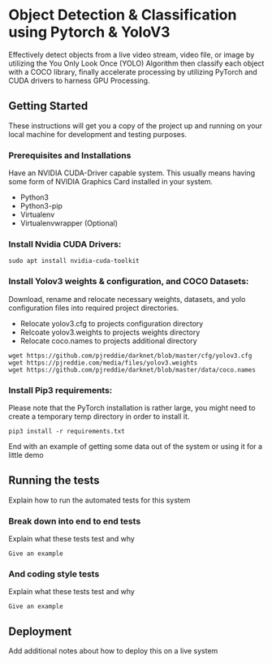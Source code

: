 # Object Detection & Classification using Pytorch & YoloV3

Effectively detect objects from a live video stream, video file, or image by utilizing the You Only Look Once (YOLO) Algorithm then classify each object with a COCO library, finally accelerate processing by utilizing PyTorch and CUDA drivers to harness GPU Processing.


## Getting Started

These instructions will get you a copy of the project up and running on your local machine for development and testing purposes.


### Prerequisites and Installations

Have an NVIDIA CUDA-Driver capable system. This usually means having some form of NVIDIA Graphics Card installed in your system.

* Python3
* Python3-pip
* Virtualenv 
* Virtualenvwrapper (Optional)


### Install Nvidia CUDA Drivers:
```
sudo apt install nvidia-cuda-toolkit
```

### Install Yolov3 weights & configuration, and COCO Datasets:
Download, rename and relocate necessary weights, datasets, and yolo configuration files into required project directories.

* Relocate yolov3.cfg to projects configuration directory
* Relcoate yolov3.weights to projects weights directory
* Relocate coco.names to projects additional directory


```
wget https://github.com/pjreddie/darknet/blob/master/cfg/yolov3.cfg
wget https://pjreddie.com/media/files/yolov3.weights
wget https://github.com/pjreddie/darknet/blob/master/data/coco.names

```

### Install Pip3 requirements:
Please note that the PyTorch installation is rather large, you might need to create a temporary temp directory in order to install it. 

```
pip3 install -r requirements.txt
```


End with an example of getting some data out of the system or using it for a little demo

## Running the tests

Explain how to run the automated tests for this system

### Break down into end to end tests

Explain what these tests test and why

```
Give an example
```

### And coding style tests

Explain what these tests test and why

```
Give an example
```

## Deployment

Add additional notes about how to deploy this on a live system

